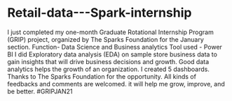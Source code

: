 # Retail-data---Spark-internship
I just completed my one-month Graduate Rotational Internship Program (GRIP) project, organized by The Sparks Foundation for the January section.
Function- Data Science and Business analytics
Tool used - Power BI
I did Exploratory data analysis (EDA) on sample store business data to gain insights that will drive business decisions and growth. Good data analytics helps the growth of an organization.
I created 5 dashboards.
Thanks to The Sparks Foundation for the opportunity.
All kinds of feedbacks and comments are welcomed. it will help me grow, improve, and be better.
#GRIPJAN21
